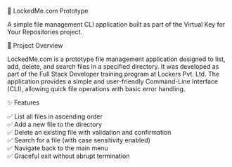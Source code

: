 🔐 LockedMe.com Prototype

A simple file management CLI application built as part of the Virtual Key for Your Repositories project.

📜 Project Overview

LockedMe.com is a prototype file management application designed to list, add, delete, and search files in a specified directory. It was developed as part of the Full Stack Developer training program at Lockers Pvt. Ltd. The application provides a simple and user-friendly Command-Line Interface (CLI), allowing quick file operations with basic error handling.

✨ Features

✅ List all files in ascending order <br>
✅ Add a new file to the directory <br>
✅ Delete an existing file with validation and confirmation <br>
✅ Search for a file (with case sensitivity enabled) <br>
✅ Navigate back to the main menu <br>
✅ Graceful exit without abrupt termination <br>

